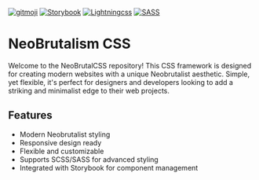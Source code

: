 [![gitmoji](https://img.shields.io/badge/gitmoji-%20😜%20😍-FFDD67.svg?style=flat-square)](https://gitmoji.dev/)
[![Storybook](https://cdn.jsdelivr.net/gh/storybookjs/brand@main/badge/badge-storybook.svg)](https://storybook.js.org/)
[![Lightningcss](https://img.shields.io/badge/⚡-LightningCSS-ffdd67)](https://lightningcss.dev/)
[![SASS](https://img.shields.io/badge/SASS-bf4080)](https://sass-lang.com/)

# NeoBrutalism CSS

Welcome to the NeoBrutalCSS repository! This CSS framework is designed for creating modern websites with a unique Neobrutalist aesthetic. Simple, yet flexible, it's perfect for designers and developers looking to add a striking and minimalist edge to their web projects.

## Features

- Modern Neobrutalist styling
- Responsive design ready
- Flexible and customizable
- Supports SCSS/SASS for advanced styling
- Integrated with Storybook for component management
